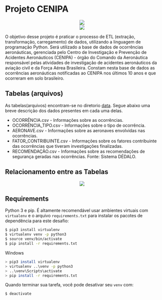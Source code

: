 # Projeto CENIPA

<p align="center">
<img src="https://raw.githubusercontent.com/elladarte/Python_Pandas/main/Projeto%20CENIPA/images/cenipa.jpg"/> </br>
<img src="https://img.shields.io/static/v1?label=Status&message=Em_andamento&color=yellow&style=for-the-badge"/>
</p>

O objetivo desse projeto é praticar o processo de ETL (extração, transformação, carregamento) de dados, utilizando a linguagem de programação Python. Será utilizado a base de dados de ocorrências aeronáuticas, gerenciada pelo Centro de Investigação e Prevenção de Acidentes Aeronáuticos (CENIPA) - órgão do Comando da Aeronáutica responsável pelas atividades de investigação de acidentes aeronáuticos da aviação civil e da Força Aérea Brasileira. Constam nesta base de dados as ocorrências aeronáuticas notificadas ao CENIPA nos últimos 10 anos e que ocorreram em solo brasileiro.

## Tabelas (arquivos)

As tabelas(arquivos) encontram-se no diretorio [data](). Segue abaixo uma breve descrição dos dados presentes em cada uma delas.

- OCORRÊNCIA.csv - Informações sobre as ocorrências.
- OCORRÊNCIA_TIPO.csv - Informações sobre o tipo de ocorrência.
- AERONAVE.csv - Informações sobre as aeronaves envolvidas nas ocorrências.
- FATOR_CONTRIBUINTE.csv - Informações sobre os fatores contribuinte das ocorrências que tiveram investigações finalizadas.
- RECOMENDAÇÃO.csv - Informações sobre as recomendações de segurança geradas nas ocorrências.
Fonte: Sistema DÉDALO.

## Relacionamento entre as Tabelas

<p align="center">
<img src="https://raw.githubusercontent.com/elladarte/Python_Pandas/main/Projeto%20CENIPA/images/modelo_dados.png"/> </br>
</p>


## Requirements

Python 3 e pip. É altamente recomendável usar ambientes virtuais com `virtualenv` e o arquivo `requirements.txt` para instalar os pacotes de dependência para este desafio:

```bash
$ pip3 install virtualenv
$ virtualenv venv -p python3
$ source venv/bin/activate
$ pip install -r requirements.txt
```

Windows

```bash
> pip3 install virtualenv
> virtualenv ..\venv -p python3
> ..\venv\Scripts\activate
> pip install -r requirements.txt
```

Quando terminar sua tarefa, você pode desativar seu  `venv` com:

```bash
$ deactivate
```